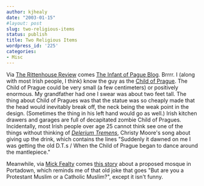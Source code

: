 ```yaml
---
author: kjhealy
date: "2003-01-15"
#layout: post
slug: two-religious-items
status: publish
title: Two Religious Items
wordpress_id: '225'
categories:
- Misc
---
```


Via [The Rittenhouse Review](http://rittenhouse.blogspot.com/ "The Rittenhouse Review") comes [The Infant of Pague Blog](http://infantofprague.blogspot.com/). Brrrr. I (along with most Irish people, I think) know the guy as the [Child of Prague](http://www.vatican-emporium.com/index.html?target=STATUES.html). The Child of Prague could be very small (a few centimeters) or positively enormous. My grandfather had one I swear was about two feet tall. The thing about Child of Pragues was that the statue was so cheaply made that the head would inevitably break off, the neck being the weak point in the design. (Sometimes the thing in his left hand would go as well.) Irish kitchen drawers and garages are full of decapitated zombie Child of Pragues. Incidentally, most Irish people over age 25 cannot think see one of the things without thinking of *[Delerium Tremens](http://www.christymoore.net/lyrics/tremens.html)*, Christy Moore's song about giving up the drink, which contains the lines "Suddenly it dawned on me I was getting the old D.T.s / When the Child of Prague began to dance around the mantlepiece."

Meanwhile, via [Mick Fealty](http://www.sluggerotoole.com) comes [this story](http://www.sluggerotoole.com/archive/2003_01_12_archive.html#90181695) about a proposed mosque in Portadown, which reminds me of that old joke that goes "But are you a Protestant Muslim or a Catholic Muslim?", except it isn't funny.
